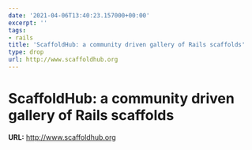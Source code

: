 ```yaml
---
date: '2021-04-06T13:40:23.157000+00:00'
excerpt: ''
tags:
- rails
title: 'ScaffoldHub: a community driven gallery of Rails scaffolds'
type: drop
url: http://www.scaffoldhub.org
---
```


# ScaffoldHub: a community driven gallery of Rails scaffolds

**URL:** http://www.scaffoldhub.org
